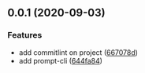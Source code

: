 ## 0.0.1 (2020-09-03)


### Features

* add commitlint on project ([667078d](https://github.com/BigBugaboo/easyMould/commit/667078da47c7470f5591bffe44fca0e71087ac44))
* add prompt-cli ([644fa84](https://github.com/BigBugaboo/easyMould/commit/644fa8445128eb39cb1c0a10a0d16facd6a45cc6))



